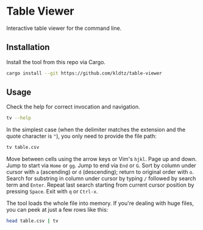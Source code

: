 # Table Viewer

Interactive table viewer for the command line.

## Installation

Install the tool from this repo via Cargo.

```bash
cargo install --git https://github.com/kldtz/table-viewer
```

## Usage

Check the help for correct invocation and navigation.

```bash
tv --help
```

In the simplest case (when the delimiter matches the extension and the quote character is `"`), you only need to provide the file path:

```bash
tv table.csv
```


Move between cells using the arrow keys or Vim's `hjkl`. Page up and down. Jump to start via `Home` or `gg`. Jump to end via `End` or `G`. Sort by column under cursor with `a` (ascending) or `d` (descending); return to original order with `o`. Search for substring in column under cursor by typing `/` followed by search term and `Enter`. Repeat last search starting from current cursor position by pressing `Space`. Exit with `q` or `Ctrl-x`.

The tool loads the whole file into memory. If you're dealing with huge files, you can peek at just a few rows like this:

```bash
head table.csv | tv
```